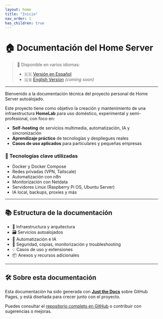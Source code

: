 ```yaml
---
layout: home
title: "Inicio"
nav_order: 1
has_children: true
---
```


# 🏠 Documentación del Home Server

> 📄 Disponible en varios idiomas:
>
> - 🇪🇸 [Versión en Español](./docs/es/index.md)
> - 🇬🇧 [English Version](./docs/en/index.md) _(coming soon)_

---

Bienvenido a la documentación técnica del proyecto personal de Home Server autoalojado.

Este proyecto tiene como objetivo la creación y mantenimiento de una infraestructura **HomeLab** para uso doméstico, experimental y semi-profesional, con foco en:

- **Self-hosting** de servicios multimedia, automatización, IA y sincronización
- **Aprendizaje práctico** de tecnologías y despliegues reales
- **Casos de uso aplicados** para particulares y pequeñas empresas

### 🧰 Tecnologías clave utilizadas

- Docker y Docker Compose
- Redes privadas (VPN, Tailscale)
- Automatización con n8n
- Monitorización con Netdata
- Servidores Linux (Raspberry Pi OS, Ubuntu Server)
- IA local, backups, proxies y más

---

## 📚 Estructura de la documentación

- 🧱 Infraestructura y arquitectura
- 🗃️ Servicios autoalojados
- 🤖 Automatización e IA
- 🔐 Seguridad, copias, monitorización y troubleshooting
- 💡 Casos de uso y extensiones
- 📦 Anexos y recursos adicionales

---

## 🛠 Sobre esta documentación

Esta documentación ha sido generada con **[Just the Docs](https://just-the-docs.github.io/just-the-docs/)** sobre GitHub Pages, y está diseñada para crecer junto con el proyecto.

Puedes consultar el [repositorio completo en GitHub](https://github.com/angelmrdev/selfhosted-homeserver-documentation) o contribuir con sugerencias o mejoras.
